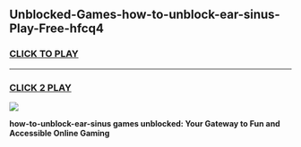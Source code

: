 
## Unblocked-Games-how-to-unblock-ear-sinus-Play-Free-hfcq4
<h3>
<a href="https://premium76.site?title=how-to-unblock-ear-sinus&ref=18A1">CLICK TO PLAY</a></h3>
<hr>

<h3>
<a href="https://premium76.site?title=how-to-unblock-ear-sinus&ref=18A1">CLICK 2 PLAY</a>
  
</h3>

<a href="https://premium76.site?title=how-to-unblock-ear-sinus&ref=18A1"><img src="https://clearcache.store/games.png"></a>


**how-to-unblock-ear-sinus games unblocked: Your Gateway to Fun and Accessible Online Gaming**
